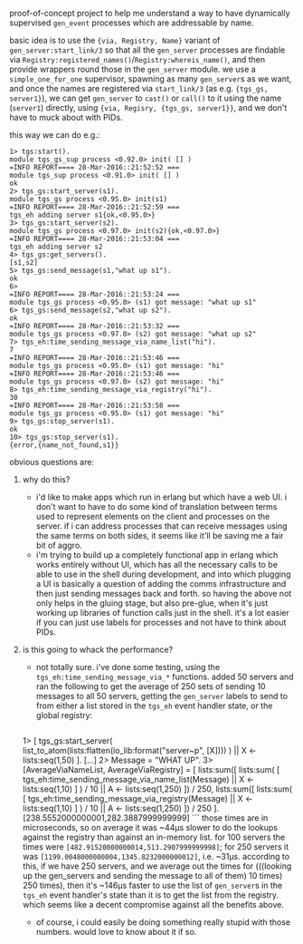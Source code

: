 proof-of-concept project to help me understand a way to have dynamically supervised `gen_event` processes which are addressable by name.

basic idea is to use the `{via, Registry, Name}` variant of `gen_server:start_link/3` so that all the `gen_server` processes are findable via `Registry:registered_names()`/`Registry:whereis_name()`, and then provide wrappers round those in the `gen_server` module. we use a `simple_one_for_one` supervisor, spawning as many `gen_server`s as we want, and once the names are registered via `start_link/3` (as e.g. `{tgs_gs, server1}`), we can get `gen_server` to `cast()` or `call()` to it using the name (`server1`) directly, using `{via, Regisry, {tgs_gs, server1}}`, and we don't have to muck about with PIDs.

this way we can do e.g.:

```
1> tgs:start().
module tgs_gs_sup process <0.92.0> init( [] )
=INFO REPORT==== 28-Mar-2016::21:52:52 ===
module tgs_sup process <0.91.0> init( [] )
ok
2> tgs_gs:start_server(s1).
module tgs_gs process <0.95.0> init(s1)
=INFO REPORT==== 28-Mar-2016::21:52:59 ===
tgs_eh adding server s1{ok,<0.95.0>}
3> tgs_gs:start_server(s2).
module tgs_gs process <0.97.0> init(s2){ok,<0.97.0>}
=INFO REPORT==== 28-Mar-2016::21:53:04 ===
tgs_eh adding server s2
4> tgs_gs:get_servers().
[s1,s2]
5> tgs_gs:send_message(s1,"what up s1").
ok
6> 
=INFO REPORT==== 28-Mar-2016::21:53:24 ===
module tgs_gs process <0.95.0> (s1) got message: "what up s1"
6> tgs_gs:send_message(s2,"what up s2"). 
ok
=INFO REPORT==== 28-Mar-2016::21:53:32 ===
module tgs_gs process <0.97.0> (s2) got message: "what up s2"
7> tgs_eh:time_sending_message_via_name_list("hi").
7
=INFO REPORT==== 28-Mar-2016::21:53:46 ===
module tgs_gs process <0.95.0> (s1) got message: "hi"
=INFO REPORT==== 28-Mar-2016::21:53:46 ===
module tgs_gs process <0.97.0> (s2) got message: "hi"
8> tgs_eh:time_sending_message_via_registry("hi").
30
=INFO REPORT==== 28-Mar-2016::21:53:58 ===
module tgs_gs process <0.95.0> (s1) got message: "hi"
9> tgs_gs:stop_server(s1).
ok
10> tgs_gs:stop_server(s1).
{error,{name_not_found,s1}}
```
obvious questions are:

1. why do this?

	- i'd like to make apps which run in erlang but which have a web UI. i don't want to have to do some kind of translation between terms used to represent elements on the client and processes on the server. if i can address processes that can receive messages using the same terms on both sides, it seems like it'll be saving me a fair bit of aggro.
	- i'm trying to build up a completely functional app in erlang which works entirely without UI, which has all the necessary calls to be able to use in the shell during development, and into which plugging a UI is basically a question of adding the comms infrastructure and then just sending messages back and forth. so having the above not only helps in the gluing stage, but also pre-glue, when it's just working up libraries of function calls just in the shell. it's a lot easier if you can just use labels for processes and not have to think about PIDs.

1. is this going to whack the performance?

	- not totally sure. i've done some testing, using the `tgs_eh:time_sending_message_via_*` functions. added 50 servers and ran the following to get the average of 250 sets of sending 10 messages to all 50 servers, getting the `gen_server` labels to send to from either a list stored in the `tgs_eh` event handler state, or the global registry:
	
		```
	1> [ tgs_gs:start_server(
			list_to_atom(lists:flatten(io_lib:format("server~p", [X])))
		) || X <- lists:seq(1,50)
	].
	[...]
	2> Message = "WHAT UP".
	3> [AverageViaNameList, AverageViaRegistry] = [
		lists:sum([
			lists:sum(
				[ tgs_eh:time_sending_message_via_name_list(Message) || X <- lists:seq(1,10) ]
			) / 10
			|| A <- lists:seq(1,250)
		]) / 250,
		lists:sum([
			lists:sum(
				[ tgs_eh:time_sending_message_via_registry(Message) || X <- lists:seq(1,10) ]
			) / 10
			|| A <- lists:seq(1,250)
		]) / 250
	].
	[238.5552000000001,282.3887999999999]
		```
	those times are in microseconds, so on average it was ~44µs slower to do the lookups against the registry than against an in-memory list. for 100 servers the times were `[482.91520000000014,513.2907999999998]`; for 250 servers it was `[1199.0048000000004,1345.8232000000012]`, i.e. ~31µs. according to this, if we have 250 servers, and we average out the times for (((looking up the gen_servers and sending the message to all of them) 10 times) 250 times), then it's ~146µs faster to use the list of `gen_server`s in the `tgs_eh` event handler's state than it is to get the list from the registry. which seems like a decent compromise against all the benefits above.
	
	- of course, i could easily be doing something really stupid with those numbers. would love to know about it if so.
